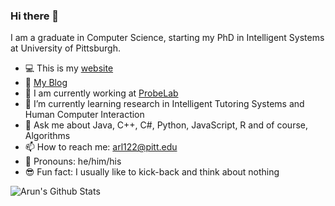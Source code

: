 ### Hi there 👋

I am a graduate in Computer Science, starting my PhD in Intelligent Systems at University of Pittsburgh.

- :computer: This is my [website](https://a2un.github.io)
- :page_with_curl: [My Blog](https://a2un.github.io/blog.html)
- 🔭 I am currently working at [ProbeLab](https://www.dbmi.pitt.edu/content/probe)
- 🌱 I’m currently learning research in Intelligent Tutoring Systems and Human Computer Interaction
- 💬 Ask me about Java, C++, C#, Python, JavaScript, R and of course, Algorithms
- 📫 How to reach me: arl122@pitt.edu
- :man: Pronouns: he/him/his
- :sunglasses: Fun fact: I usually like to kick-back and think about nothing

![Arun's Github Stats](https://github-readme-stats.vercel.app/api?username=a2un)

